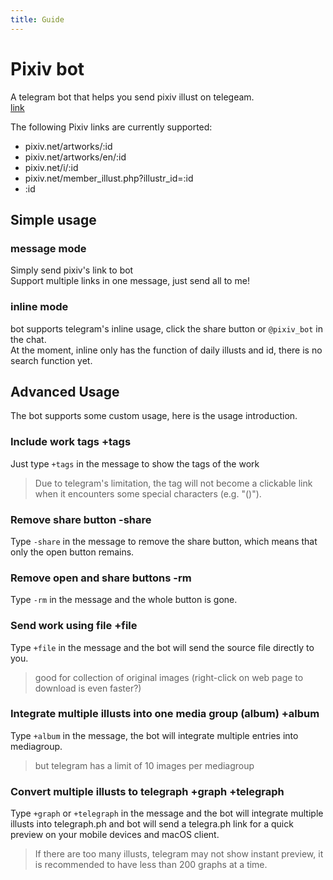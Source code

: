 ```yaml
---
title: Guide
--- 
```

<!-- translate by deepl -->
# Pixiv bot
A telegram bot that helps you send pixiv illust on telegeam.  
[link](https://t.me/pixiv_bot)  

The following Pixiv links are currently supported:
- pixiv.net/artworks/:id
- pixiv.net/artworks/en/:id
- pixiv.net/i/:id
- pixiv.net/member_illust.php?illustr_id=:id
- :id
## Simple usage
### message mode
Simply send pixiv's link to bot  
Support multiple links in one message, just send all to me!

### inline mode
bot supports telegram's inline usage, click the share button or `@pixiv_bot` in the chat.  
At the moment, inline only has the function of daily illusts and id, there is no search function yet.

## Advanced Usage
The bot supports some custom usage, here is the usage introduction.

### Include work tags +tags
Just type `+tags` in the message to show the tags of the work  
> Due to telegram's limitation, the tag will not become a clickable link when it encounters some special characters (e.g. "()").  

### Remove share button -share
Type `-share` in the message to remove the share button, which means that only the open button remains.

### Remove open and share buttons -rm

Type `-rm` in the message and the whole button is gone.

### Send work using file +file

Type `+file` in the message and the bot will send the source file directly to you.  
> good for collection of original images (right-click on web page to download is even faster?)

### Integrate multiple illusts into one media group (album) +album

Type `+album` in the message, the bot will integrate multiple entries into mediagroup.  
> but telegram has a limit of 10 images per mediagroup

### Convert multiple illusts to telegraph +graph +telegraph

Type `+graph` or `+telegraph` in the message and the bot will integrate multiple illusts into telegraph.ph and bot will send a telegra.ph link for a quick preview on your mobile devices and macOS client.

> If there are too many illusts, telegram may not show instant preview, it is recommended to have less than 200 graphs at a time. 
